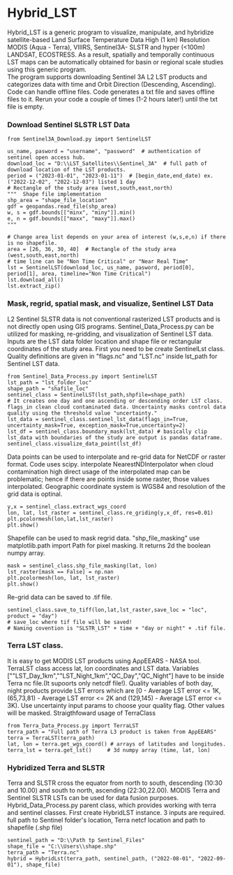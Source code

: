 # Hybrid_LST
Hybrid_LST is a generic program to visualize, manipulate, and hybridize satellite-based Land Surface Temperature Data High (1 km) Resolution MODIS (Aqua - Terra),  VIIIRS, Sentinel3A- SLSTR and hyper (<100m) LANDSAT, ECOSTRESS. As a result, spatially and temporally continuous LST maps can be automatically obtained for basin or regional scale studies using this generic program.  
The program supports downloading Sentinel 3A L2 LST products and categorizes data with time and Orbit Direction (Descending, Ascending). Code can handle offline files. Code generates a txt file and saves offline files to it. Rerun your code a couple of times (1-2 hours later!) until the txt file is empty. 

### **Download Sentinel SLSTR LST Data**

```
from Sentinel3A_Download.py import SentinelLST

us_name, pasword = "username", "password"  # authentication of sentinel open access hub.
download_loc = "D:\\LST_Satellites\\Sentinel_3A"  # full path of download location of the LST products.
period = ("2023-01-01", "2023-01-11")  # [begin_date,end_date) ex.("2022-12-02", "2022-12-03") listed 1 day
# Rectangle of the study area (west,south,east,north)
"""  Shape file implementation  
shp_area = "shape_file_location"
gdf = geopandas.read_file(shp_area)
w, s = gdf.bounds[["minx", "miny"]].min()
e, n = gdf.bounds[["maxx", "maxy"]].max()
"""

# Change area list depends on your area of interest (w,s,e,n) if there is no shapefile.
area = [26, 36, 30, 40]  # Rectangle of the study area (west,south,east,north)
# time line can be "Non Time Critical" or "Near Real Time"
lst = SentinelLST(download_loc, us_name, pasword, period[0], period[1], area, timeline="Non Time Critical")
lst.download_all()
lst.extract_zip()
```
<!-- #### Code Outputs
![solarized palettes](https://github.com/OnurSahin20/Hybrid_LST/blob/main/xxxx.PNG?raw=true)


#### Folder Outputs
![solarized palettes](https://github.com/OnurSahin20/Hybrid_LST/blob/main/loc.PNG?raw=true) -->

### Mask, regrid, spatial mask, and visualize, Sentinel LST Data
L2 Sentinel SLSTR data is not conventional rasterized LST products and is not directly open using GIS programs. Sentinel_Data_Process.py can be utilized for masking, re-gridding, and visualization of Sentinel LST data. Inputs are the LST data folder location and shape file or rectangular coordinates of the study area. First you need to be create SentinelLst class. Quality definitions are given in "flags.nc" and "LST.nc" inside lst_path for Sentinel LST data.
```
from Sentinel_Data_Process.py import SentinelLST
lst_path = "lst_folder_loc"
shape_path = "shafile_loc"
sentinel_class = SentinelLST(lst_path,shpfile=shape_path)
# It creates one day and one ascending or descending order LST class.  flags_in clean cloud contaminated data. Uncertainty masks control data quality using the threshold value "uncertainty."
lst_data = sentinel_class.sentinel_lst_data(flags_in=True, uncertainty_mask=True, exception_mask=True,uncertainty=2)
lst_df = sentinel_class.boundary_mask(lst_data) # basically clip lst_data with boundaries of the study are output is pandas dataframe.
sentinel_class.visualize_data_point(lst_df)
```
<!-- ![solarized palettes](https://github.com/OnurSahin20/Hybrid_LST/blob/main/visualize_point.png?raw=true) -->

Data points can be used to interpolate and re-grid data for NetCDF or raster format. Code uses scipy. interpolate NearestNDInterpolator when cloud contamination high direct usage of the interpolated map can be problematic; hence if there are points inside some raster, those values interpolated. Geographic coordinate system is WGS84 and resolution of the grid data is optinal.
```
y,x = sentinel_class.extract_wgs_coord
lon, lat, lst_raster = sentinel_class.re_griding(y,x_df, res=0.01)
plt.pcolormesh(lon,lat,lst_raster)
plt.show()
```
<!-- ![solarized palettes](https://github.com/OnurSahin20/Hybrid_LST/blob/main/regrid2.png?raw=true) -->
Shapefile can be used to mask regrid data. "shp_file_masking" use matplotlib.path import Path for pixel masking. It returns 2d the boolean numpy array.
```
mask = sentinel_class.shp_file_masking(lat, lon)
lst_raster[mask == False] = np.nan
plt.pcolormesh(lon, lat, lst_raster)
plt.show()
```
<!-- ![solarized palettes](https://github.com/OnurSahin20/Hybrid_LST/blob/main/mask.png?raw=true) -->

Re-grid data can be saved to .tif file.
```
sentinel_class.save_to_tiff(lon,lat,lst_raster,save_loc = "loc", product = "day") 
# save_loc where tif file will be saved!
# Naming covention is "SLSTR_LST" + time + "day or night" + .tif file.
```
### Terra LST class.
It is easy to get MODIS LST products using AρρEEARS - NASA tool. TerraLST class access lat, lon coordinates and LST data. Variables [""LST_Day_1km",""LST_Night_1km","QC_Day","QC_Night"] have to be inside Terra nc file.(It supoorts only netcdf file!). Quality variables of both day, night products provide LST errors which are [0 - Average LST error <= 1K, (65,73,81) - Average LST error <= 2K and (129,145) - Average LST error <= 3K). Use uncertainty input params to choose your quality flag. Other values will be masked. Straigthfoward usage of TerraClass 
```
from Terra_Data_Process.py import TerraLST
terra_path = "Full path of Terra L3 product is taken from AρρEEARS"
terra = TerraLST(terra_path)
lat, lon = terra.get_wgs_coord() # arrays of latitudes and longitudes.
terra_lst = terra.get_lst()     # 3d numpy array (time, lat, lon)
```
### Hybridized Terra and SLSTR
Terra and SLSTR cross the equator from north to south, descending (10:30 and 10.00) and south to north, ascending (22:30,22.00). MODIS Terra and Sentinel SLSTR LSTs can be used for data fusion purposes. Hybrid_Data_Process.py parent class, which provides working with terra and sentinel classes.
First create HybridLST instance. 3 inputs are required. full path to Sentinel folder's location, Terra netcf location and path to shapefile (.shp file)
```
sentinel_path = "D:\\Path tp Sentinel_Files"
shape_file = "C:\\Users\\shape.shp"
terra_path = "Terra.nc"
hybrid = HybridLst(terra_path, sentinel_path, ("2022-08-01", "2022-09-01"), shape_file)
```


